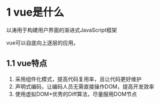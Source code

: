 # 1 vue是什么

以涛用于构建用户界面的渐进式JavaScript框架

vue可以自底向上逐层的应用。

## 1.1 vue特点

1. 采用组件化模式，提高代码复用率，且让代码更好维护
2. 声明式编码，让编码人员无需直接操作DOM，提高开发效率
3. 使用虚拟DOM+优秀的Diff算法，尽量服用DOM节点